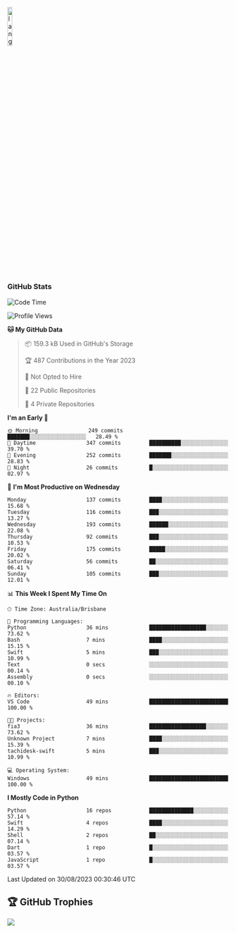 <p align="left"><img width=15%" src="https://github.com/alansmathew/alansmathew/raw/master/lang.gif" alt="lang image here" /></p>

# <h3 align="left">GitHub Stats</h3>

<!--START_SECTION:waka-->
![Code Time](http://img.shields.io/badge/Code%20Time-310%20hrs%2046%20mins-blue)

![Profile Views](http://img.shields.io/badge/Profile%20Views-0-blue)

**🐱 My GitHub Data** 

> 📦 159.3 kB Used in GitHub's Storage 
 > 
> 🏆 487 Contributions in the Year 2023
 > 
> 🚫 Not Opted to Hire
 > 
> 📜 22 Public Repositories 
 > 
> 🔑 4 Private Repositories 
 > 
**I'm an Early 🐤** 

```text
🌞 Morning                249 commits         ███████░░░░░░░░░░░░░░░░░░   28.49 % 
🌆 Daytime                347 commits         ██████████░░░░░░░░░░░░░░░   39.70 % 
🌃 Evening                252 commits         ███████░░░░░░░░░░░░░░░░░░   28.83 % 
🌙 Night                  26 commits          █░░░░░░░░░░░░░░░░░░░░░░░░   02.97 % 
```
📅 **I'm Most Productive on Wednesday** 

```text
Monday                   137 commits         ████░░░░░░░░░░░░░░░░░░░░░   15.68 % 
Tuesday                  116 commits         ███░░░░░░░░░░░░░░░░░░░░░░   13.27 % 
Wednesday                193 commits         ██████░░░░░░░░░░░░░░░░░░░   22.08 % 
Thursday                 92 commits          ███░░░░░░░░░░░░░░░░░░░░░░   10.53 % 
Friday                   175 commits         █████░░░░░░░░░░░░░░░░░░░░   20.02 % 
Saturday                 56 commits          ██░░░░░░░░░░░░░░░░░░░░░░░   06.41 % 
Sunday                   105 commits         ███░░░░░░░░░░░░░░░░░░░░░░   12.01 % 
```


📊 **This Week I Spent My Time On** 

```text
🕑︎ Time Zone: Australia/Brisbane

💬 Programming Languages: 
Python                   36 mins             ██████████████████░░░░░░░   73.62 % 
Bash                     7 mins              ████░░░░░░░░░░░░░░░░░░░░░   15.15 % 
Swift                    5 mins              ███░░░░░░░░░░░░░░░░░░░░░░   10.99 % 
Text                     0 secs              ░░░░░░░░░░░░░░░░░░░░░░░░░   00.14 % 
Assembly                 0 secs              ░░░░░░░░░░░░░░░░░░░░░░░░░   00.10 % 

🔥 Editors: 
VS Code                  49 mins             █████████████████████████   100.00 % 

🐱‍💻 Projects: 
fia3                     36 mins             ██████████████████░░░░░░░   73.62 % 
Unknown Project          7 mins              ████░░░░░░░░░░░░░░░░░░░░░   15.39 % 
tachidesk-swift          5 mins              ███░░░░░░░░░░░░░░░░░░░░░░   10.99 % 

💻 Operating System: 
Windows                  49 mins             █████████████████████████   100.00 % 
```

**I Mostly Code in Python** 

```text
Python                   16 repos            ██████████████░░░░░░░░░░░   57.14 % 
Swift                    4 repos             ████░░░░░░░░░░░░░░░░░░░░░   14.29 % 
Shell                    2 repos             ██░░░░░░░░░░░░░░░░░░░░░░░   07.14 % 
Dart                     1 repo              █░░░░░░░░░░░░░░░░░░░░░░░░   03.57 % 
JavaScript               1 repo              █░░░░░░░░░░░░░░░░░░░░░░░░   03.57 % 
```




 Last Updated on 30/08/2023 00:30:46 UTC
<!--END_SECTION:waka-->

## 🏆 GitHub Trophies

![](https://github-profile-trophy.vercel.app/?username=samh06&theme=discord&no-frame=true&no-bg=false&margin-w=4)
